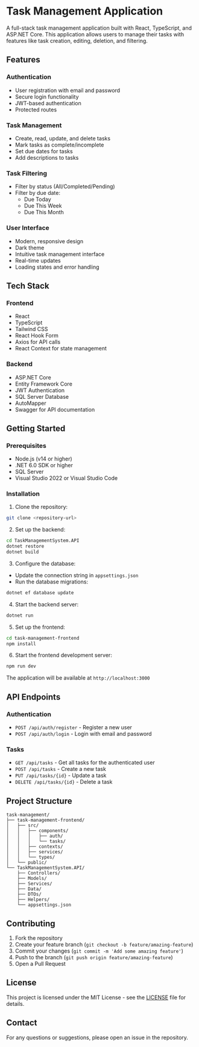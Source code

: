 # Task Management Application

A full-stack task management application built with React, TypeScript, and ASP.NET Core. This application allows users to manage their tasks with features like task creation, editing, deletion, and filtering.

## Features

### Authentication
- User registration with email and password
- Secure login functionality
- JWT-based authentication
- Protected routes

### Task Management
- Create, read, update, and delete tasks
- Mark tasks as complete/incomplete
- Set due dates for tasks
- Add descriptions to tasks

### Task Filtering
- Filter by status (All/Completed/Pending)
- Filter by due date:
  - Due Today
  - Due This Week
  - Due This Month

### User Interface
- Modern, responsive design
- Dark theme
- Intuitive task management interface
- Real-time updates
- Loading states and error handling

## Tech Stack

### Frontend
- React
- TypeScript
- Tailwind CSS
- React Hook Form
- Axios for API calls
- React Context for state management

### Backend
- ASP.NET Core
- Entity Framework Core
- JWT Authentication
- SQL Server Database
- AutoMapper
- Swagger for API documentation

## Getting Started

### Prerequisites
- Node.js (v14 or higher)
- .NET 6.0 SDK or higher
- SQL Server
- Visual Studio 2022 or Visual Studio Code

### Installation

1. Clone the repository:
```bash
git clone <repository-url>
```

2. Set up the backend:
```bash
cd TaskManagementSystem.API
dotnet restore
dotnet build
```

3. Configure the database:
- Update the connection string in `appsettings.json`
- Run the database migrations:
```bash
dotnet ef database update
```

4. Start the backend server:
```bash
dotnet run
```

5. Set up the frontend:
```bash
cd task-management-frontend
npm install
```

6. Start the frontend development server:
```bash
npm run dev
```

The application will be available at `http://localhost:3000`

## API Endpoints

### Authentication
- `POST /api/auth/register` - Register a new user
- `POST /api/auth/login` - Login with email and password

### Tasks
- `GET /api/tasks` - Get all tasks for the authenticated user
- `POST /api/tasks` - Create a new task
- `PUT /api/tasks/{id}` - Update a task
- `DELETE /api/tasks/{id}` - Delete a task

## Project Structure

```
task-management/
├── task-management-frontend/
│   ├── src/
│   │   ├── components/
│   │   │   ├── auth/
│   │   │   └── tasks/
│   │   ├── contexts/
│   │   ├── services/
│   │   └── types/
│   └── public/
└── TaskManagementSystem.API/
    ├── Controllers/
    ├── Models/
    ├── Services/
    ├── Data/
    ├── DTOs/
    ├── Helpers/
    └── appsettings.json
```

## Contributing

1. Fork the repository
2. Create your feature branch (`git checkout -b feature/amazing-feature`)
3. Commit your changes (`git commit -m 'Add some amazing feature'`)
4. Push to the branch (`git push origin feature/amazing-feature`)
5. Open a Pull Request

## License

This project is licensed under the MIT License - see the [LICENSE](LICENSE) file for details.

## Contact

For any questions or suggestions, please open an issue in the repository. 